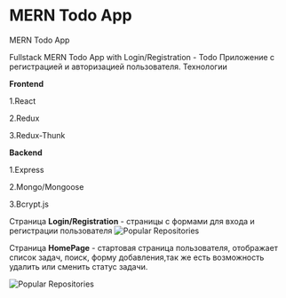 # MERN Todo App

MERN Todo App

Fullstack MERN Todo App with Login/Registration - Todo Приложение с регистрацией и авторизацией пользователя.
Технологии

**Frontend**

1.React

2.Redux

3.Redux-Thunk

**Backend**

1.Express

2.Mongo/Mongoose

3.Bcrypt.js

Страница **Login/Registration** - страницы с формами для входа и регистрации пользователя
![Popular Repositories](https://github.com/ChekhDanil/git-todo-new/blob/master/images/pic1.png)

Страница **HomePage** - стартовая страница пользователя, отображает список задач, поиск, форму добавления,так же есть возможность удалить или сменить статус
задачи.

![Popular Repositories](https://github.com/ChekhDanil/git-todo-new/blob/master/images/pic2.png)


